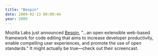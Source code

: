 ```yaml
---
title: "Bespin"
date: 2009-02-13 00:09:44
year: 2009
---
```

Mozilla Labs just announced <a href="http://labs.mozilla.com/2009/02/introducing-bespin/">Bespin</a>, "…an open extensible web-based framework for code editing that aims to increase developer productivity, enable compelling user experiences, and promote the use of open standards."  It might actually be true—check out their screencast.
